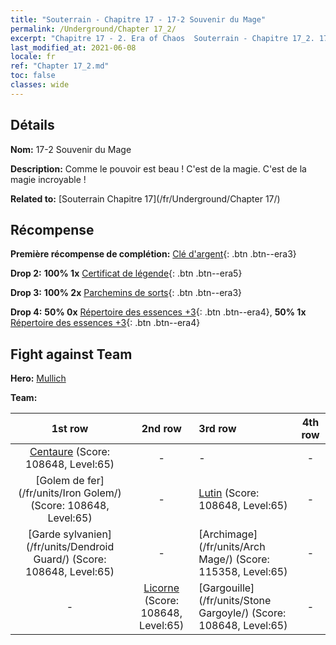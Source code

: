 ```yaml
---
title: "Souterrain - Chapitre 17 - 17-2 Souvenir du Mage"
permalink: /Underground/Chapter 17_2/
excerpt: "Chapitre 17 - 2. Era of Chaos  Souterrain - Chapitre 17_2. 17-2 Souvenir du Mage"
last_modified_at: 2021-06-08
locale: fr
ref: "Chapter 17_2.md"
toc: false
classes: wide
---
```


## Détails

 **Nom:** 17-2 Souvenir du Mage

 **Description:** Comme le pouvoir est beau ! C'est de la magie. C'est de la magie incroyable !

 **Related to:** [Souterrain Chapitre 17](/fr/Underground/Chapter 17/)

## Récompense

 **Première récompense de complétion:** [Clé d'argent](/ItemsFR/con_693/){: .btn .btn--era3}

 **Drop 2:** **100% 1x** [Certificat de légende](/ItemsFR/mat_67/){: .btn .btn--era5}

 **Drop 3:** **100% 2x** [Parchemins de sorts](/ItemsFR/con_694/){: .btn .btn--era3}

 **Drop 4:** **50% 0x** [Répertoire des essences +3](/ItemsFR/mat_60/){: .btn .btn--era4}, **50% 1x** [Répertoire des essences +3](/ItemsFR/mat_60/){: .btn .btn--era4}


## Fight against Team
 **Hero:** [Mullich](/fr/heroes/Mullich/)

 **Team:**


  | 1st row | 2nd row | 3rd row | 4th row |
  |:----:|:----:|:----|:----:|
  | [Centaure](/fr/units/Centaur/) (Score: 108648, Level:65)  | - | - | - |
  | [Golem de fer](/fr/units/Iron Golem/) (Score: 108648, Level:65)  | - | [Lutin](/fr/units/Gremlin/) (Score: 108648, Level:65)  | - |
  | [Garde sylvanien](/fr/units/Dendroid Guard/) (Score: 108648, Level:65)  | - | [Archimage](/fr/units/Arch Mage/) (Score: 115358, Level:65)  | - |
  | - | [Licorne](/fr/units/Unicorn/) (Score: 108648, Level:65)  | [Gargouille](/fr/units/Stone Gargoyle/) (Score: 108648, Level:65)  | - |


